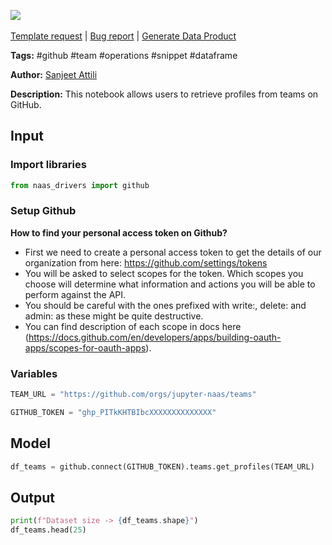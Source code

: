 <a href="https://app.naas.ai/user-redirect/naas/downloader?url=https://raw.githubusercontent.com/jupyter-naas/awesome-notebooks/master/GitHub/GitHub_Get_profiles_from_teams.ipynb" target="_parent"><img src="https://naasai-public.s3.eu-west-3.amazonaws.com/open_in_naas.svg"/></a><br><br><a href="https://github.com/jupyter-naas/awesome-notebooks/issues/new?assignees=&labels=&template=template-request.md&title=Tool+-+Action+of+the+notebook+">Template request</a> | <a href="https://github.com/jupyter-naas/awesome-notebooks/issues/new?assignees=&labels=bug&template=bug_report.md&title=GitHub+-+Get+profiles+from+teams:+Error+short+description">Bug report</a> | <a href="https://app.naas.ai/user-redirect/naas/downloader?url=https://raw.githubusercontent.com/jupyter-naas/awesome-notebooks/master/Naas/Naas_Start_data_product.ipynb" target="_parent">Generate Data Product</a>

**Tags:** #github #team #operations #snippet #dataframe

**Author:** [Sanjeet Attili](https://www.linkedin.com/in/sanjeet-attili-760bab190/)

**Description:** This notebook allows users to retrieve profiles from teams on GitHub.

## Input

### Import libraries


```python
from naas_drivers import github
```

### Setup Github

**How to find your personal access token on Github?** 
- First we need to create a personal access token to get the details of our organization from here: https://github.com/settings/tokens
- You will be asked to select scopes for the token. Which scopes you choose will determine what information and actions you will be able to perform against the API. 
- You should be careful with the ones prefixed with write:, delete: and admin: as these might be quite destructive. 
- You can find description of each scope in docs here (https://docs.github.com/en/developers/apps/building-oauth-apps/scopes-for-oauth-apps).


### Variables


```python
TEAM_URL = "https://github.com/orgs/jupyter-naas/teams"

GITHUB_TOKEN = "ghp_PITkKHTBIbcXXXXXXXXXXXXXX"
```

## Model


```python
df_teams = github.connect(GITHUB_TOKEN).teams.get_profiles(TEAM_URL)
```

## Output


```python
print(f"Dataset size -> {df_teams.shape}")
df_teams.head(25)
```

